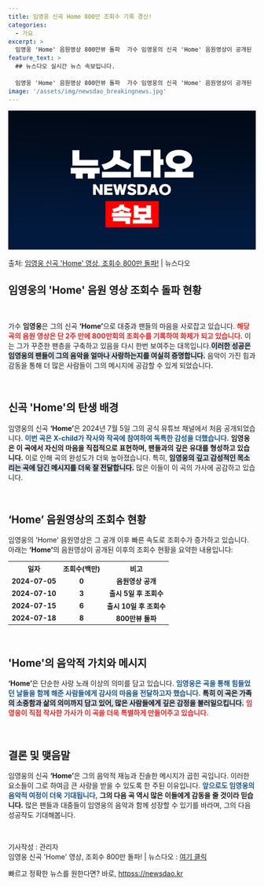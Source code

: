 ```yaml
---
title: 임영웅 신곡 Home 800만 조회수 기록 경신!
categories:
  - 가요
excerpt: >
  임영웅 'Home' 음원영상 800만뷰 돌파  가수 임영웅의 신곡 'Home' 음원영상이 공개된 지 약 2주…
feature_text: >
  ## 뉴스다오 실시간 뉴스 속보입니다.

  임영웅 'Home' 음원영상 800만뷰 돌파  가수 임영웅의 신곡 'Home' 음원영상이 공개된 지 약 2주…
image: '/assets/img/newsdao_breakingnews.jpg'
---
```


![뉴스다오 속보](/assets/img/newsdao_breakingnews.jpg)

<p>출처: <a href="httpss://newsdao.kr/4930" rel="dofollow">임영웅 신곡 'Home' 영상, 조회수 800만 돌파!</a> | 뉴스다오</p>

<h2 data-ke-size="size26">임영웅의 'Home' 음원 영상 조회수 돌파 현황</h2>

<p data-ke-size="size16">&nbsp;</p>

가수 <b>임영웅</b>은 그의 신곡 <b>‘Home’</b>으로 대중과 팬들의 마음을 사로잡고 있습니다. <b><span style="color: #ee2323;">해당 곡의 음원 영상은 단 2주 만에 800만회의 조회수를 기록하여 화제가 되고 있습니다.</span></b> 이는 그가 꾸준한 팬층을 구축하고 있음을 다시 한번 보여주는 대목입니다.<b><span style="background-color: #21538527;">이러한 성공은 임영웅의 팬들이 그의 음악을 얼마나 사랑하는지를 여실히 증명합니다.</span></b> 음악이 가진 힘과 감동을 통해 더 많은 사람들이 그의 메시지에 공감할 수 있게 되었습니다.

<p data-ke-size="size16">&nbsp;</p>

<h2 data-ke-size="size26">신곡 'Home'의 탄생 배경</h2>

임영웅의 신곡 <b>‘Home’</b>은 2024년 7월 5일 그의 공식 유튜브 채널에서 처음 공개되었습니다. <b><span style="color: #1a5490;">이번 곡은 X-child가 작사와 작곡에 참여하여 독특한 감성을 더했습니다.</span></b> <b><span style="ee2323;">임영웅은 이 곡에서 자신의 마음을 직접적으로 표현하며, 팬들과의 깊은 유대를 형성하고 있습니다.</span></b> 이로 인해 곡의 완성도가 더욱 높아졌습니다. 특히, <b><span style="background-color: #21538527;">임영웅의 깊고 감성적인 목소리는 곡에 담긴 메시지를 더욱 잘 전달합니다.</span></b> 많은 이들이 이 곡의 가사에 공감하고 있습니다.

<p data-ke-size="size16">&nbsp;</p>

<h2 data-ke-size="size26">‘Home’ 음원영상의 조회수 현황</h2>

임영웅의 'Home' 음원영상은 그 공개 이후 빠른 속도로 조회수가 증가하고 있습니다. 아래는 <b>‘Home’</b>의 음원영상이 공개된 이후의 조회수 현황을 요약한 내용입니다:

<table style="width: 100%; border-collapse: collapse;">
  <tr>
    <th style="text-align: center;"><b>일자</b></th>
    <th style="text-align: center;"><b>조회수(백만)</b></th>
    <th style="text-align: center;"><b>비고</b></th>
  </tr>
  <tr>
    <td style="text-align: center; height: 17px;"><b>2024-07-05</b></td>
    <td style="text-align: center; height: 17px;"><b>0</b></td>
    <td style="text-align: center; height: 17px;"><b>음원영상 공개</b></td>
  </tr>
  <tr>
    <td style="text-align: center; height: 17px;"><b>2024-07-10</b></td>
    <td style="text-align: center; height: 17px;"><b>3</b></td>
    <td style="text-align: center; height: 17px;"><b>출시 5일 후 조회수</b></td>
  </tr>
  <tr>
    <td style="text-align: center; height: 17px;"><b>2024-07-15</b></td>
    <td style="text-align: center; height: 17px;"><b>6</b></td>
    <td style="text-align: center; height: 17px;"><b>출시 10일 후 조회수</b></td>
  </tr>
  <tr>
    <td style="text-align: center; height: 17px;"><b>2024-07-18</b></td>
    <td style="text-align: center; height: 17px;"><b>8</b></td>
    <td style="text-align: center; height: 17px;"><b>800만뷰 돌파</b></td>
  </tr>
</table>

<p data-ke-size="size16">&nbsp;</p>

<h2 data-ke-size="size26">'Home'의 음악적 가치와 메시지</h2>

<b>‘Home’</b>은 단순한 사랑 노래 이상의 의미를 담고 있습니다. <b><span style="color: #1a5490;">임영웅은 곡을 통해 힘들었던 날들을 함께 해준 사람들에게 감사의 마음을 전달하고자 했습니다.</span></b> <b><span style="background-color: #21538527;">특히 이 곡은 가족의 소중함과 삶의 의미까지 담고 있어, 많은 사람들에게 깊은 감정을 불러일으킵니다.</span></b> <b><span style="color: #ee2323;">임영웅이 직접 작사한 가사가 이 곡을 더욱 특별하게 만들어주고 있습니다.</span></b>

<p data-ke-size="size16">&nbsp;</p>

<h2 data-ke-size="size26">결론 및 맺음말</h2>

임영웅의 신곡 <b>‘Home’</b>은 그의 음악적 재능과 진솔한 메시지가 곱힌 곡입니다. 이러한 요소들이 그로 하여금 큰 사랑을 받을 수 있도록 한 주된 이유입니다. <b><span style="color: #1a5490;">앞으로도 임영웅의 음악적 여정이 더욱 기대됩니다,</span></b> <b><span style="ee2323;">그의 다음 곡 역시 많은 이들에게 감동을 줄 것이라 믿습니다.</span></b> 많은 팬들과 대중들이 임영웅의 음악과 함께 성장할 수 있기를 바라며, 그의 다음 성공작도 기대해봅니다.

<p data-ke-size="size16">&nbsp;</p>

기사작성 : 관리자  
임영웅 신곡 'Home' 영상, 조회수 800만 돌파! | 뉴스다오  : <a href="httpss://newsdao.kr/4930">여기 클릭</a> 

빠르고 정확한 뉴스를 원한다면? 바로, <a href="httpss://newsdao.kr" rel="dofollow">httpss://newsdao.kr</a>


